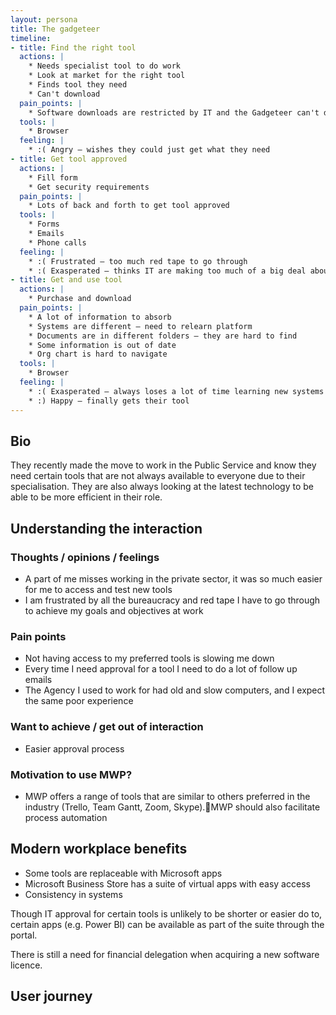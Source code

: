 ```yaml
---
layout: persona
title: The gadgeteer
timeline:
- title: Find the right tool
  actions: |
    * Needs specialist tool to do work 
    * Look at market for the right tool
    * Finds tool they need
    * Can't download
  pain_points: |
    * Software downloads are restricted by IT and the Gadgeteer can't download what they need
  tools: |
    * Browser
  feeling: |
    * :( Angry – wishes they could just get what they need
- title: Get tool approved
  actions: |
    * Fill form 
    * Get security requirements
  pain_points: |
    * Lots of back and forth to get tool approved
  tools: |
    * Forms
    * Emails
    * Phone calls
  feeling: |
    * :( Frustrated – too much red tape to go through
    * :( Exasperated – thinks IT are making too much of a big deal about this tool
- title: Get and use tool
  actions: |
    * Purchase and download
  pain_points: |
    * A lot of information to absorb
    * Systems are different – need to relearn platform
    * Documents are in different folders – they are hard to find
    * Some information is out of date 
    * Org chart is hard to navigate
  tools: |
    * Browser
  feeling: |
    * :( Exasperated – always loses a lot of time learning new systems
    * :) Happy – finally gets their tool
---
```


## Bio

They recently made the move to work in the Public Service and know they need certain tools that are not always available to everyone due to their specialisation. They are also always looking at the latest technology to be able to be more efficient in their role. 

## Understanding the interaction

### Thoughts / opinions / feelings

* A part of me misses working in the private sector, it was so much easier for me to access and test new tools
* I am frustrated by all the bureaucracy and red tape I have to go through to achieve my goals and objectives at work

### Pain points

* Not having access to my preferred tools is slowing me down
* Every time I need approval for a tool I need to do a lot of follow up emails
* The Agency I used to work for had old and slow computers, and I expect the same poor experience

### Want to achieve / get out of interaction

* Easier approval process

### Motivation to use MWP?

* MWP offers a range of tools that are similar to others preferred in the industry (Trello, Team Gantt, Zoom, Skype).MWP should also facilitate process automation

## Modern workplace benefits

* Some tools are replaceable with Microsoft apps
* Microsoft Business Store has a suite of virtual apps with easy access 
* Consistency in systems

Though IT approval for certain tools is unlikely to be shorter or easier do to, certain apps (e.g. Power BI) can be available as part of the suite through the portal.

There is still a need for financial delegation when acquiring a new software licence. 

## User journey